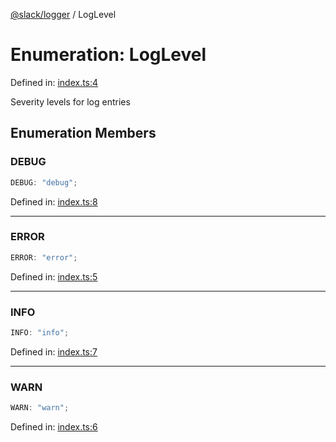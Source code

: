 [@slack/logger](../index.md) / LogLevel

# Enumeration: LogLevel

Defined in: [index.ts:4](https://github.com/slackapi/node-slack-sdk/blob/main/packages/logger/src/index.ts#L4)

Severity levels for log entries

## Enumeration Members

### DEBUG

```ts
DEBUG: "debug";
```

Defined in: [index.ts:8](https://github.com/slackapi/node-slack-sdk/blob/main/packages/logger/src/index.ts#L8)

***

### ERROR

```ts
ERROR: "error";
```

Defined in: [index.ts:5](https://github.com/slackapi/node-slack-sdk/blob/main/packages/logger/src/index.ts#L5)

***

### INFO

```ts
INFO: "info";
```

Defined in: [index.ts:7](https://github.com/slackapi/node-slack-sdk/blob/main/packages/logger/src/index.ts#L7)

***

### WARN

```ts
WARN: "warn";
```

Defined in: [index.ts:6](https://github.com/slackapi/node-slack-sdk/blob/main/packages/logger/src/index.ts#L6)
